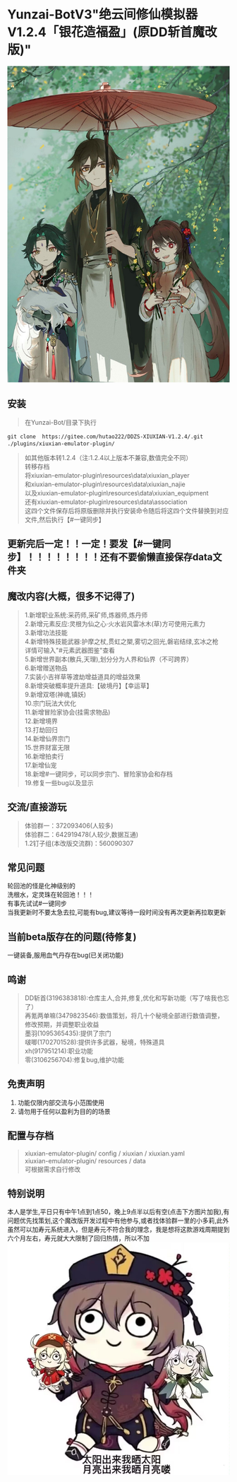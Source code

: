 # Yunzai-BotV3"绝云间修仙模拟器V1.2.4「银花造福盈」(原DD斩首魔改版)"             
[![懒得输入](pic/photo.jpg)](https://zh.moegirl.org.cn/%E8%83%A1%E6%A1%83(%E5%8E%9F%E7%A5%9E)#)
## 安装      

> 在Yunzai-Bot/目录下执行  
```
git clone  https://gitee.com/hutao222/DDZS-XIUXIAN-V1.2.4/.git ./plugins/xiuxian-emulator-plugin/

```
> 如其他版本转1.2.4（注:1.2.4以上版本不兼容,数值完全不同）             
> 转移存档             
将xiuxian-emulator-plugin\resources\data\xiuxian_player             
和xiuxian-emulator-plugin\resources\data\xiuxian_najie                 
以及xiuxian-emulator-plugin\resources\data\xiuxian_equipment             
还有xiuxian-emulator-plugin\resources\data\association             
这四个文件保存后将原版删除并执行安装命令随后将这四个文件替换到对应文件,然后执行【#一键同步】             
## 更新完后一定！！一定！要发【#一键同步】！！！！！！！！还有不要偷懒直接保存data文件夹
## 魔改内容(大概，很多不记得了)
> 1.新增职业系统:采药师,采矿师,炼器师,炼丹师     
> 2.新增元素反应:灵根为仙之心·火水岩风雷冰木(草)方可使用元素力     
> 3.新增功法技能     
> 4.新增特殊技能武器:护摩之杖,贯虹之槊,雾切之回光,磐岩结绿,玄冰之枪     
详情可输入"#元素武器图鉴"查看     
> 5.新增世界副本(散兵,天理),划分分为人界和仙界（不可跨界）     
> 6.新增赠送物品     
> 7.实装小吉祥草等渡劫增益道具的增益效果     
> 8.新增突破概率提升道具:【破境丹】【幸运草】     
> 9.新增双塔(神魂,镇妖)     
> 10.宗门玩法大优化     
> 11.新增冒险家协会(挂需求物品)     
> 12.新增境界     
> 13.打劫回归     
> 14.新增仙界宗门     
> 15.世界财富无限     
> 16.新增拍卖行    
> 17.新增仙宠    
> 18.新增#一键同步，可以同步宗门、冒险家协会和存档    
> 19.修复一些bug以及显示
     


## 交流/直接游玩      
> 体验群一：372093406(人较多)     
> 体验群二：642919478(人较少,数据互通)     
> 1.2钉子组(本改版交流群)：560090307  

## 常见问题     
轮回池的怪是化神级别的     
洗根水，定灵珠在轮回池！！！     
有事先试试#一键同步     
当我更新时不要太急去拉,可能有bug,建议等待一段时间没有再次更新再拉取更新     
## 当前beta版存在的问题(待修复)
一键装备,服用血气丹存在bug(已关闭功能)     

 
## 鸣谢
> DD斩首(3196383818):仓库主人,合并,修复,优化和写新功能（写了啥我也忘了）     
> 再氪两单嘛(3479823546):数值策划，将几十个秘境全部进行数值调整，修改预期，并调整职业收益     
> 墨羽(1095365435):提供了宗门     
> 啵唧(1702701528):提供许多武器，秘境，特殊道具     
> xh(917951214):职业功能   
> 零(3106256704):修复bug,维护功能   

## 免责声明       
1. 功能仅限内部交流与小范围使用       
2. 请勿用于任何以盈利为目的的场景       

## 配置与存档   
>xiuxian-emulator-plugin/ config / xiuxian / xiuxian.yaml       
>xiuxian-emulator-plugin/ resources / data          
>可根据需求自行修改     

## 特别说明
本人是学生,平日只有中午1点到1点50，晚上9点半以后有空(点击下方图片加我),有问题优先找策划,这个魔改版开发过程中有他参与,或者找体验群一里的小多莉,此外虽然可以加寿元系统进入，但是寿元不符合我的理念，我是想将这款游戏周期提到六个月左右，寿元就大大限制了回归热情，所以不加 
[![懒得输入](pic/photo2.jpg)](http://wpa.qq.com/msgrd?v=3&uin=3196383818&site=qq&menu=yes)
      
